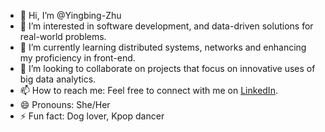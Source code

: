 - 👋 Hi, I’m @Yingbing-Zhu
- 👀 I’m interested in software development, and data-driven solutions for real-world problems.
- 🌱 I’m currently learning distributed systems, networks and enhancing my proficiency in front-end.
- 💞️ I’m looking to collaborate on projects that focus on innovative uses of big data analytics.
- 📫 How to reach me: Feel free to connect with me on [LinkedIn](https://www.linkedin.com/in/yingbing-zhu).
- 😄 Pronouns: She/Her
- ⚡ Fun fact: Dog lover, Kpop dancer

<!---
Yingbing-Zhu/Yingbing-Zhu is a ✨ special ✨ repository because its `README.md` (this file) appears on your GitHub profile.
You can click the Preview link to take a look at your changes.
--->
